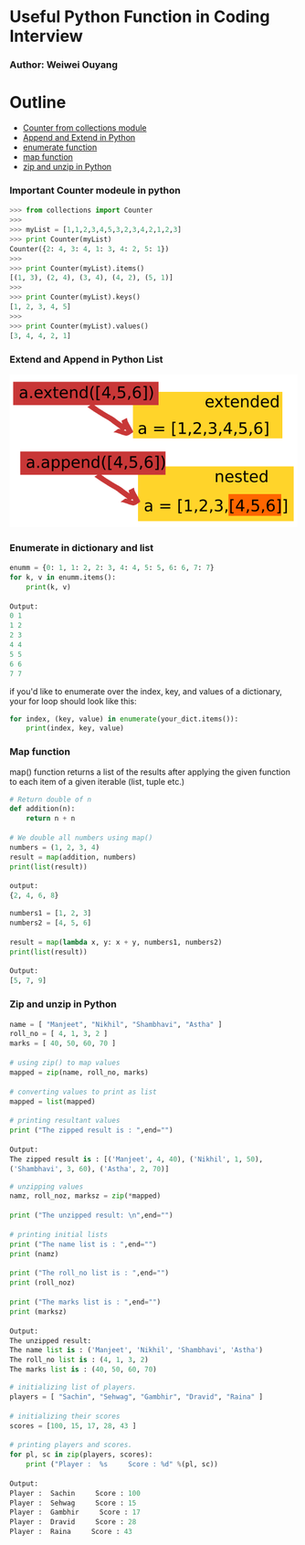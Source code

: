 Useful Python Function in Coding Interview
=====================================
### Author: Weiwei Ouyang

Outline
=====================================
* [Counter from collections module](#Counter)
* [Append and Extend in Python](#add)
* [enumerate function](#enum)
* [map function](#map)
* [zip and unzip in Python](#zip)

<a name="Counter"></a>
### Important Counter modeule in python
``` Python
>>> from collections import Counter
>>> 
>>> myList = [1,1,2,3,4,5,3,2,3,4,2,1,2,3]
>>> print Counter(myList)
Counter({2: 4, 3: 4, 1: 3, 4: 2, 5: 1})
>>>
>>> print Counter(myList).items()
[(1, 3), (2, 4), (3, 4), (4, 2), (5, 1)]
>>> 
>>> print Counter(myList).keys()
[1, 2, 3, 4, 5]
>>> 
>>> print Counter(myList).values()
[3, 4, 4, 2, 1]
``` 

<a name="add"></a>
### Extend and Append in Python List
![alt text](KH5jB.png)

<a name="enum"></a>
### Enumerate in dictionary and list
``` Python
enumm = {0: 1, 1: 2, 2: 3, 4: 4, 5: 5, 6: 6, 7: 7}
for k, v in enumm.items():
    print(k, v)

Output:
0 1
1 2
2 3
4 4 
5 5
6 6
7 7

```
if you'd like to enumerate over the index, key, and values of a dictionary, your for loop should look like this:
``` Python
for index, (key, value) in enumerate(your_dict.items()):
    print(index, key, value)
```

<a name="map"></a>
### Map function
map() function returns a list of the results after applying the given function to each item of a given iterable (list, tuple etc.)
``` Python
# Return double of n 
def addition(n): 
    return n + n 
  
# We double all numbers using map() 
numbers = (1, 2, 3, 4) 
result = map(addition, numbers) 
print(list(result)) 

output:
{2, 4, 6, 8}
``` 
``` Python
numbers1 = [1, 2, 3] 
numbers2 = [4, 5, 6] 
  
result = map(lambda x, y: x + y, numbers1, numbers2) 
print(list(result)) 

Output:
[5, 7, 9]

```
<a name="zip"></a>
### Zip and unzip in Python
``` Python
name = [ "Manjeet", "Nikhil", "Shambhavi", "Astha" ] 
roll_no = [ 4, 1, 3, 2 ] 
marks = [ 40, 50, 60, 70 ] 
  
# using zip() to map values 
mapped = zip(name, roll_no, marks) 
  
# converting values to print as list 
mapped = list(mapped) 
  
# printing resultant values  
print ("The zipped result is : ",end="") 

Output:
The zipped result is : [('Manjeet', 4, 40), ('Nikhil', 1, 50), 
('Shambhavi', 3, 60), ('Astha', 2, 70)]

``` 

``` Python
# unzipping values 
namz, roll_noz, marksz = zip(*mapped) 
  
print ("The unzipped result: \n",end="") 
  
# printing initial lists 
print ("The name list is : ",end="") 
print (namz) 
  
print ("The roll_no list is : ",end="") 
print (roll_noz) 
  
print ("The marks list is : ",end="") 
print (marksz)

Output:
The unzipped result: 
The name list is : ('Manjeet', 'Nikhil', 'Shambhavi', 'Astha')
The roll_no list is : (4, 1, 3, 2)
The marks list is : (40, 50, 60, 70)
``` 

``` Python
# initializing list of players. 
players = [ "Sachin", "Sehwag", "Gambhir", "Dravid", "Raina" ] 
  
# initializing their scores 
scores = [100, 15, 17, 28, 43 ] 
  
# printing players and scores. 
for pl, sc in zip(players, scores): 
    print ("Player :  %s     Score : %d" %(pl, sc)) 
    
Output:
Player :  Sachin     Score : 100
Player :  Sehwag     Score : 15
Player :  Gambhir     Score : 17
Player :  Dravid     Score : 28
Player :  Raina     Score : 43

```
